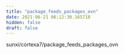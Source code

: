 ```yaml
---
title: "package_feeds_packages_ovn"
date: 2021-06-21 06:12:30.165718
hidden: false
draft: false
---
```


sunxi/cortexa7/package_feeds_packages_ovn

